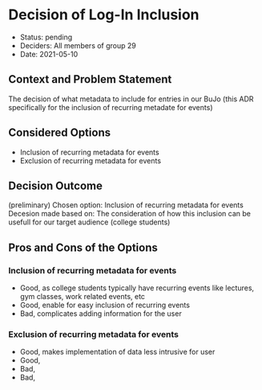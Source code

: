 # Decision of Log-In Inclusion

* Status: pending
* Deciders: All members of group 29
* Date: 2021-05-10

## Context and Problem Statement

The decision of what metadata to include for entries in our BuJo (this ADR specifically for the inclusion of recurring metadate for events)

## Considered Options

* Inclusion of recurring metadata for events
* Exclusion of recurring metadata for events

## Decision Outcome

(preliminary) Chosen option: Inclusion of recurring metadata for events
Decesion made based on: The consideration of how this inclusion can be usefull for our target audience (college students)

## Pros and Cons of the Options

### Inclusion of recurring metadata for events

* Good, as college students typically have recurring events like lectures, gym classes, work related events, etc
* Good, enable for easy inclusion of recurring events
* Bad, complicates adding information for the user

### Exclusion of recurring metadata for events

* Good, makes implementation of data less intrusive for user
* Good, 
* Bad, 
* Bad, 
